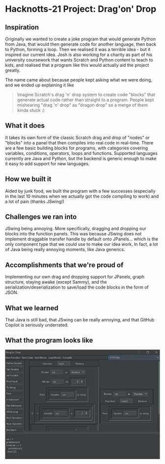# Hacknotts-21 Project: Drag'on' Drop
## Inspiration
Originally we wanted to create a joke program that would generate Python from Java, that would then generate code for another language, then back to Python, forming a loop. Then we realised it was a terrible idea - but it inspired our current idea. Josh is also working for a charity as part of his university coursework that wants Scratch and Python content to teach to kids, and realised that a program like this would actually aid the project greatly. 

The name came about because people kept asking what we were doing, and we ended up explaining it like
> Imagine Scratch's drag 'n' drop system to create code "blocks" that generate actual code rather than straight to a program.
People kept mishearing "drag 'n' drop" as "dragon drop" so a merge of them kinda stuck :) 

## What it does
It takes its own form of the classic Scratch drag and drop of "nodes" or "blocks" into a panel that then compiles into real code in real-time. There are a few basic building blocks for programs, with categories covering variables, conditions, operators, loops and functions. Supported languages currently are Java and Python, but the backend is generic enough to make it easy to add support for new languages.

## How we built it
Aided by junk food, we built the program with a few successes (especially in the last 10 minutes when we actually got the code compiling to work) and a lot of pain (thanks JSwing!)

## Challenges we ran into
JSwing being annoying. More specifically, dragging and dropping our blocks into the function panels. This was because JSwing does not implement draggable transfer handle by default onto JPanels... which is the only component type that we could use to make our idea work. In fact, a lot of Java being really annoying moments, like Java generics.

## Accomplishments that we're proud of
Implementing our own drag and dropping support for JPanels, graph structure, staying awake (except Sammy), and the serialization/deserialization to save/load the code blocks in the form of JSON.

## What we learned
That Java is still bad, that JSwing can be really annoying, and that GitHub Copilot is seriously underrated.

## What the program looks like
![](https://github.com/JWaters02/Hacknotts-21/blob/master/Python%20Compile%20Example.jpg)

